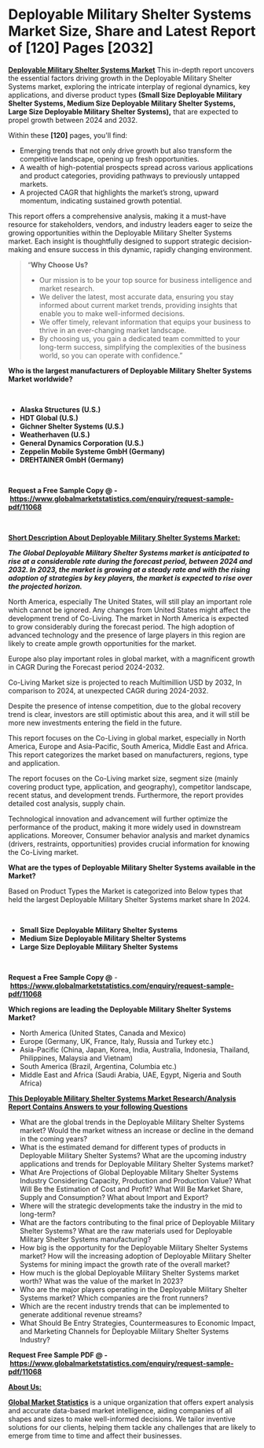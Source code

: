 <h1>Deployable Military Shelter Systems Market Size, Share and Latest Report of [120] Pages [2032]</h1>
<p><a href="https://www.globalmarketstatistics.com/market-reports/deployable-military-shelter-systems-market-11068"><strong>Deployable Military Shelter Systems Market</strong></a> This in-depth report uncovers the essential factors driving growth in the Deployable Military Shelter Systems market, exploring the intricate interplay of regional dynamics, key applications, and diverse product types <strong>(Small Size Deployable Military Shelter Systems, Medium Size Deployable Military Shelter Systems, Large Size Deployable Military Shelter Systems),</strong> that are expected to propel growth between 2024 and 2032.</p>
<p>Within these <strong>[120]</strong> pages, you'll find:</p>
<ul>
<li>Emerging trends that not only drive growth but also transform the competitive landscape, opening up fresh opportunities.</li>
<li>A wealth of high-potential prospects spread across various applications and product categories, providing pathways to previously untapped markets.</li>
<li>A projected CAGR that highlights the market&rsquo;s strong, upward momentum, indicating sustained growth potential.</li>
</ul>
<p>This report offers a comprehensive analysis, making it a must-have resource for stakeholders, vendors, and industry leaders eager to seize the growing opportunities within the Deployable Military Shelter Systems market. Each insight is thoughtfully designed to support strategic decision-making and ensure success in this dynamic, rapidly changing environment.</p>
<blockquote class="">
<p>&ldquo;<strong>Why Choose Us? </strong></p>
<ul>
<li>Our mission is to be your top source for business intelligence and market research.</li>
<li>We deliver the latest, most accurate data, ensuring you stay informed about current market trends, providing insights that enable you to make well-informed decisions.</li>
<li>We offer timely, relevant information that equips your business to thrive in an ever-changing market landscape.</li>
<li>By choosing us, you gain a dedicated team committed to your long-term success, simplifying the complexities of the business world, so you can operate with confidence.&rdquo;</li>
</ul>
</blockquote>
<p><strong>Who is the largest manufacturers of Deployable Military Shelter Systems Market worldwide?</strong></p>
<p>&nbsp;</p>
<ul>
<li><strong>Alaska Structures (U.S.)</strong></li>
<li><strong>HDT Global (U.S.)</strong></li>
<li><strong>Gichner Shelter Systems (U.S.)</strong></li>
<li><strong>Weatherhaven (U.S.)</strong></li>
<li><strong>General Dynamics Corporation (U.S.)</strong></li>
<li><strong>Zeppelin Mobile Systeme GmbH (Germany)</strong></li>
<li><strong>DREHTAINER GmbH (Germany)</strong></li>
</ul>
<p>&nbsp;</p>
<p><strong>Request a Free Sample Copy @ -&nbsp;</strong><a href="https://www.globalmarketstatistics.com/enquiry/request-sample-pdf/11068"><strong>https://www.globalmarketstatistics.com/enquiry/request-sample-pdf/11068</strong></a></p>
<p>&nbsp;</p>
<p><strong><u>Short Description About Deployable Military Shelter Systems Market:</u></strong></p>
<p><strong><em>The Global Deployable Military Shelter Systems market is anticipated to rise at a considerable rate during the forecast period, between 2024 and 2032. In 2023, the market is growing at a steady rate and with the rising adoption of strategies by key players, the market is expected to rise over the projected horizon.</em></strong></p>
<p>North America, especially The United States, will still play an important role which cannot be ignored. Any changes from United States might affect the development trend of Co-Living. The market in North America is expected to grow considerably during the forecast period. The high adoption of advanced technology and the presence of large players in this region are likely to create ample growth opportunities for the market.</p>
<p>Europe also play important roles in global market, with a magnificent growth in CAGR During the Forecast period 2024-2032.</p>
<p>Co-Living Market size is projected to reach Multimillion USD by 2032, In comparison to 2024, at unexpected CAGR during 2024-2032.</p>
<p>Despite the presence of intense competition, due to the global recovery trend is clear, investors are still optimistic about this area, and it will still be more new investments entering the field in the future.</p>
<p>This report focuses on the Co-Living in global market, especially in North America, Europe and Asia-Pacific, South America, Middle East and Africa. This report categorizes the market based on manufacturers, regions, type and application.</p>
<p>The report focuses on the Co-Living market size, segment size (mainly covering product type, application, and geography), competitor landscape, recent status, and development trends. Furthermore, the report provides detailed cost analysis, supply chain.</p>
<p>Technological innovation and advancement will further optimize the performance of the product, making it more widely used in downstream applications. Moreover, Consumer behavior analysis and market dynamics (drivers, restraints, opportunities) provides crucial information for knowing the Co-Living market.</p>
<p><strong>What are the types of Deployable Military Shelter Systems available in the Market?</strong></p>
<p>Based on Product Types the Market is categorized into Below types that held the largest Deployable Military Shelter Systems market share In 2024.</p>
<p>&nbsp;</p>
<ul>
<li><strong>Small Size Deployable Military Shelter Systems</strong></li>
<li><strong>Medium Size Deployable Military Shelter Systems</strong></li>
<li><strong>Large Size Deployable Military Shelter Systems</strong></li>
</ul>
<p>&nbsp;</p>
<p><strong>Request a Free Sample Copy @</strong>&nbsp;-&nbsp;<a href="https://www.globalmarketstatistics.com/enquiry/request-sample-pdf/11068"><strong>https://www.globalmarketstatistics.com/enquiry/request-sample-pdf/11068</strong></a></p>
<p><strong>Which regions are leading the Deployable Military Shelter Systems Market?</strong></p>
<ul>
<li>North America (United States, Canada and Mexico)</li>
<li>Europe (Germany, UK, France, Italy, Russia and Turkey etc.)</li>
<li>Asia-Pacific (China, Japan, Korea, India, Australia, Indonesia, Thailand, Philippines, Malaysia and Vietnam)</li>
<li>South America (Brazil, Argentina, Columbia etc.)</li>
<li>Middle East and Africa (Saudi Arabia, UAE, Egypt, Nigeria and South Africa)</li>
</ul>
<p><strong><u>This Deployable Military Shelter Systems Market Research/Analysis Report Contains Answers to your following Questions</u></strong></p>
<ul>
<li>What are the global trends in the Deployable Military Shelter Systems market? Would the market witness an increase or decline in the demand in the coming years?</li>
<li>What is the estimated demand for different types of products in Deployable Military Shelter Systems? What are the upcoming industry applications and trends for Deployable Military Shelter Systems market?</li>
<li>What Are Projections of Global Deployable Military Shelter Systems Industry Considering Capacity, Production and Production Value? What Will Be the Estimation of Cost and Profit? What Will Be Market Share, Supply and Consumption? What about Import and Export?</li>
<li>Where will the strategic developments take the industry in the mid to long-term?</li>
<li>What are the factors contributing to the final price of Deployable Military Shelter Systems? What are the raw materials used for Deployable Military Shelter Systems manufacturing?</li>
<li>How big is the opportunity for the Deployable Military Shelter Systems market? How will the increasing adoption of Deployable Military Shelter Systems for mining impact the growth rate of the overall market?</li>
<li>How much is the global Deployable Military Shelter Systems market worth? What was the value of the market In 2023?</li>
<li>Who are the major players operating in the Deployable Military Shelter Systems market? Which companies are the front runners?</li>
<li>Which are the recent industry trends that can be implemented to generate additional revenue streams?</li>
<li>What Should Be Entry Strategies, Countermeasures to Economic Impact, and Marketing Channels for Deployable Military Shelter Systems Industry?</li>
</ul>
<p><strong>Request Free Sample PDF @ -&nbsp;</strong><a href="https://www.globalmarketstatistics.com/enquiry/request-sample-pdf/11068"><strong>https://www.globalmarketstatistics.com/enquiry/request-sample-pdf/11068</strong></a></p>
<p><strong><u>About Us:</u></strong></p>
<p><a href="https://www.globalmarketstatistics.com/"><strong>Global Market Statistics</strong></a>&nbsp;is a unique organization that offers expert analysis and accurate data-based market intelligence, aiding companies of all shapes and sizes to make well-informed decisions. We tailor inventive solutions for our clients, helping them tackle any challenges that are likely to emerge from time to time and affect their businesses.</p>